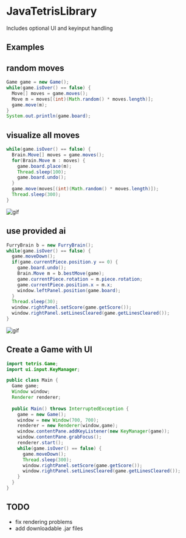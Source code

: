 # JavaTetrisLibrary
Includes optional UI and keyinput handling

## Examples

## random moves

```java
Game game = new Game();
while(game.isOver() == false) {
  Move[] moves = game.moves();
  Move m = moves[(int)(Math.random() * moves.length)];
  game.move(m);
}
System.out.println(game.board);
```

## visualize all moves
```java 
while(game.isOver() == false) {
  Brain.Move[] moves = game.moves();
  for(Brain.Move m : moves) {
    game.board.place(m);
    Thread.sleep(100);
    game.board.undo();
  }
  game.move(moves[(int)(Math.random() * moves.length)]);
  Thread.sleep(300);	
}
```
![gif](./images/iteration.gif)

## use provided ai

```java
FurryBrain b = new FurryBrain();
while(game.isOver() == false) {
  game.moveDown();
  if(game.currentPiece.position.y == 0) {
    game.board.undo();
    Brain.Move m = b.bestMove(game);
    game.currentPiece.rotation = m.piece.rotation;
    game.currentPiece.position.x = m.x;
    window.leftPanel.position(game.board);
  }
  Thread.sleep(30);
  window.rightPanel.setScore(game.getScore());
  window.rightPanel.setLinesCleared(game.getLinesCleared());		
}
```
![gif](./images/aiplaying.gif)

## Create a Game with UI

```java
import tetris.Game;
import ui.input.KeyManager;

public class Main {
  Game game;
  Window window;
  Renderer renderer;
	
  public Main() throws InterruptedException {
    game = new Game();
    window = new Window(700, 700);
    renderer = new Renderer(window,game);
    window.contentPane.addKeyListener(new KeyManager(game));
    window.contentPane.grabFocus();
    renderer.start();
    while(game.isOver() == false) {
      game.moveDown();
      Thread.sleep(300);
      window.rightPanel.setScore(game.getScore());
      window.rightPanel.setLinesCleared(game.getLinesCleared());
    }
  }
}
```

## TODO
- fix rendering problems
- add downloadable .jar files
  

